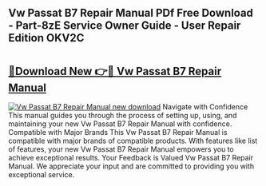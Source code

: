 ## Vw Passat B7 Repair Manual PDf Free Download - Part-8zE Service Owner Guide - User Repair Edition OKV2C

# <h2><a href="http://cf13790.oget.top/?id=Vw+Passat+B7+Repair+Manual">🔗Download New 👉🔴 Vw Passat B7 Repair Manual</a></h2>

[![Vw Passat B7 Repair Manual new download](https://i.imgur.com/5g1atiW.png)](http://cf13790.oget.top/?id=Vw+Passat+B7+Repair+Manual)
Navigate with Confidence This manual guides you through the process of setting up, using, and maintaining your new Vw Passat B7 Repair Manual with confidence. Compatible with Major Brands This Vw Passat B7 Repair Manual is compatible with major brands of compatible products. With features like list of features, your new Vw Passat B7 Repair Manual empowers you to achieve exceptional results. Your Feedback is Valued Vw Passat B7 Repair Manual. We appreciate your input and are committed to providing you with exceptional service.
